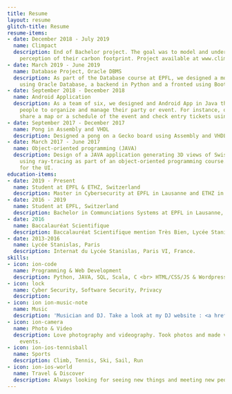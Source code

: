 ```yaml
---
title: Resume
layout: resume
glitch-title: Resume
resume-items:
- date: December 2018 - July 2019
  name: Climpact
  description: End of Bachelor project. The goal was to model and understand people’s
    perception of their carbon footprint. Project available at www.climpact.ch
- date: March 2019 - June 2019
  name: Database Project, Oracle DBMS
  description: As part of the Database course at EPFL, we designed a mock AirBnB website
    using Oracle Database, a backend in Python and a fronted using Bootstrap.
- date: September 2018 - December 2018
  name: Android Application
  description: As a team of six, we designed and Android App in Java that enables
    people to organize and manage their party or event. For instance, organizers can
    share a map or a schedule of the event and check entry tickets using the app.
- date: September 2017 - December 2017
  name: Pong in Assembly and VHDL
  description: Designed a pong on a Gecko board using Assembly and VHDL.
- date: March 2017 - June 2017
  name: Object-oriented programming (JAVA)
  description: Design of a JAVA application generating 3D views of Swiss mountains
    using ray-tracing as part of an object-oriented programming course. We used JavaFX
    for the UI.
education-items:
- date: 2019 - Present
  name: Student at EPFL & ETHZ, Switzerland
  description: Master in Cybersecurity at EPFL in Lausanne and ETHZ in Zurich, Switzerland.
- date: 2016 - 2019
  name: Student at EPFL, Switzerland
  description: Bachelor in Communciations Systems at EPFL in Lausanne, Switzerland.
- date: 2016
  name: Baccalauréat Scientifique
  description: Baccalauréat Scientifique mention Très Bien, Lycée Stanislas, Paris.
- date: 2013-2016
  name: Lycée Stanislas, Paris
  description: Internat du Lycée Stanislas, Paris VI, France.
skills:
- icon: ion-code
  name: Programming & Web Development
  description: Python, JAVA, SQL, Scala, C <br> HTML/CSS/JS & Wordpress
- icon: lock
  name: Cyber Security, Software Security, Privacy
  description: 
- icon: ion ion-music-note
  name: Music
  description: 'Musician and DJ. Take a look at my DJ website : <a href="http://www.vommusic.fr">vommusic.fr<a>'
- icon: ion-camera
  name: Photo & Video
  description: Love photography and videography. Took photos and made videos for various
    events.
- icon: ion-ios-tennisball
  name: Sports
  description: Climb, Tennis, Ski, Sail, Run
- icon: ion-ios-world
  name: Travel & Discover
  description: Always looking for seeing new things and meeting new people.
---
```


